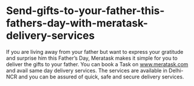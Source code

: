 # Send-gifts-to-your-father-this-fathers-day-with-meratask-delivery-services
If you are living away from your father but want to express your gratitude and surprise him this Father’s Day, Meratask makes it simple for you to deliver the gifts to your father. You can book a Task on www.meratask.com and avail same day delivery services. The services are available in Delhi-NCR and you can be assured of quick, safe and secure delivery services.
